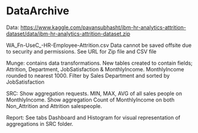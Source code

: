 # DataArchive
Data:
https://www.kaggle.com/pavansubhasht/ibm-hr-analytics-attrition-dataset/data/ibm-hr-analytics-attrition-dataset.zip

WA_Fn-UseC_-HR-Employee-Attrition.csv
Data cannot be saved offsite due to security and permissions.  See URL for Zip file and CSV file

Munge:	contains data transformations. New tables created to contain fields; Attrition, Department, JobSatisfaction & MonthlyIncome. MonthlyIncome rounded to nearest 1000. Filter by Sales Department and sorted by JobSatisfaction

SRC:	Show aggregation requests. MIN, MAX, AVG of all sales people on MonthlyIncome. Show aggregation Count of MonthlyIncome on both Non_Attrition and Attrition salespeople.

Report:	See tabs Dashboard and Histogram for visual representation of aggregations in SRC folder.
